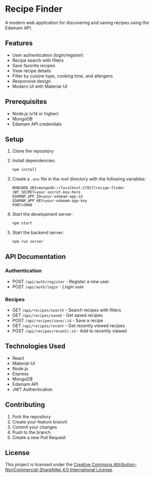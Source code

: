 # Recipe Finder

A modern web application for discovering and saving recipes using the Edamam API.

## Features

- User authentication (login/register)
- Recipe search with filters
- Save favorite recipes
- View recipe details
- Filter by cuisine type, cooking time, and allergens
- Responsive design
- Modern UI with Material-UI

## Prerequisites

- Node.js (v14 or higher)
- MongoDB
- Edamam API credentials

## Setup

1. Clone the repository
2. Install dependencies:
   ```bash
   npm install
   ```

3. Create a `.env` file in the root directory with the following variables:
   ```
   MONGODB_URI=mongodb://localhost:27017/recipe-finder
   JWT_SECRET=your-secret-key-here
   EDAMAM_APP_ID=your-edamam-app-id
   EDAMAM_APP_KEY=your-edamam-app-key
   PORT=5000
   ```

4. Start the development server:
   ```bash
   npm start
   ```

5. Start the backend server:
   ```bash
   npm run server
   ```

## API Documentation

### Authentication

- POST `/api/auth/register` - Register a new user
- POST `/api/auth/login` - Login user

### Recipes

- GET `/api/recipes/search` - Search recipes with filters
- GET `/api/recipes/saved` - Get saved recipes
- POST `/api/recipes/save/:id` - Save a recipe
- GET `/api/recipes/recent` - Get recently viewed recipes
- POST `/api/recipes/recent/:id` - Add to recently viewed

## Technologies Used

- React
- Material-UI
- Node.js
- Express
- MongoDB
- Edamam API
- JWT Authentication

## Contributing

1. Fork the repository
2. Create your feature branch
3. Commit your changes
4. Push to the branch
5. Create a new Pull Request

## License

This project is licensed under the [Creative Commons Attribution-NonCommercial-ShareAlike 4.0 International License](https://creativecommons.org/licenses/by-nc-sa/4.0/).


